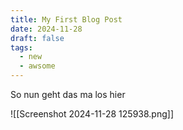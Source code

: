 ```yaml
---
title: My First Blog Post
date: 2024-11-28
draft: false
tags:
  - new
  - awsome
---
```

So nun geht das ma los hier

![[Screenshot 2024-11-28 125938.png]]